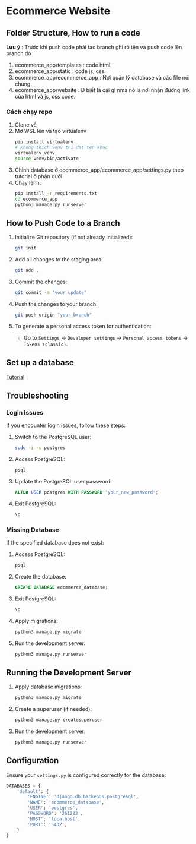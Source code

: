 # Ecommerce Website

## Folder Structure, How to run a code
**Lưu ý** : Trước khi push code phải tạo branch ghi rõ tên và push code lên branch đó

1. ecommerce_app/templates : code html.
2. ecommerce_app/static : code js, css.
3. ecommerce_app/ecommerce_app : Nơi quản lý database và các file nói chung.
4. ecommerce_app/website : Đ biết là cái gì nma nó là nơi nhận đường link của html và js, css code.

### Cách chạy repo
1. Clone về
2. Mở WSL lên và tạo virtualenv
    ```sh
    pip install virtualenv
    # khong thich venv thi dat ten khac
    virtualenv venv
    source venv/bin/activate
    ```
3. Chỉnh database ở ecommerce_app/ecommerce_app/settings.py theo tutorial ở phần dưới
4. Chạy lệnh:
    ```sh
    pip install -r requirements.txt
    cd ecommerce_app
    python3 manage.py runserver
    ```


## How to Push Code to a Branch

1. Initialize Git repository (if not already initialized):
    ```sh
    git init
    ```

2. Add all changes to the staging area:
    ```sh
    git add .
    ```

3. Commit the changes:
    ```sh
    git commit -m "your update"
    ```

4. Push the changes to your branch:
    ```sh
    git push origin "your branch"
    ```

5. To generate a personal access token for authentication:
    - Go to `Settings` -> `Developer settings` -> `Personal access tokens` -> `Tokens (classic)`.
  
## Set up a database
[Tutorial](https://www.youtube.com/watch?v=fV2uG92r5EQ&list=PLx-q4INfd95G-wrEjKDAcTB1K-8n1sIiz&index=3)



## Troubleshooting

### Login Issues

If you encounter login issues, follow these steps:

1. Switch to the PostgreSQL user:
    ```sh
    sudo -i -u postgres
    ```

2. Access PostgreSQL:
    ```sh
    psql
    ```

3. Update the PostgreSQL user password:
    ```sql
    ALTER USER postgres WITH PASSWORD 'your_new_password';
    ```

4. Exit PostgreSQL:
    ```sh
    \q
    ```

### Missing Database

If the specified database does not exist:

1. Access PostgreSQL:
    ```sh
    psql
    ```

2. Create the database:
    ```sql
    CREATE DATABASE ecommerce_database;
    ```

3. Exit PostgreSQL:
    ```sh
    \q
    ```

4. Apply migrations:
    ```sh
    python3 manage.py migrate
    ```

5. Run the development server:
    ```sh
    python3 manage.py runserver
    ```

## Running the Development Server

1. Apply database migrations:
    ```sh
    python3 manage.py migrate
    ```

2. Create a superuser (if needed):
    ```sh
    python3 manage.py createsuperuser
    ```

3. Run the development server:
    ```sh
    python3 manage.py runserver
    ```

## Configuration

Ensure your `settings.py` is configured correctly for the database:

```python
DATABASES = {
    'default': {
        'ENGINE': 'django.db.backends.postgresql',
        'NAME': 'ecommerce_database',
        'USER': 'postgres',
        'PASSWORD': '261223',
        'HOST': 'localhost',
        'PORT': '5432',
    }
}
